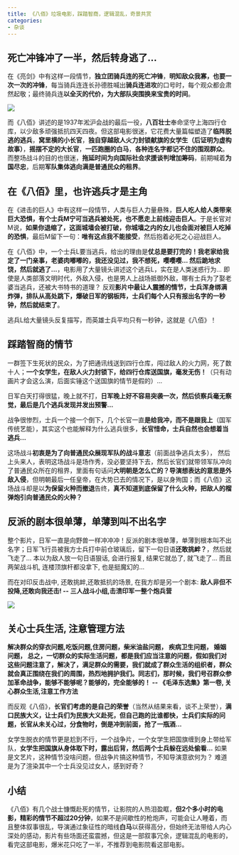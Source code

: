 ```yaml
---
title: 《八佰》垃圾电影，踩踏智商，逻辑混乱，奇景共赏
categories:
- 杂谈
---
```


## 死亡冲锋冲了一半，然后转身逃了...

在《亮剑》中有这样一段情节，**独立团骑兵连的死亡冲锋**，**明知敌众我寡，也要一次一次的冲锋**，每当骑兵连连长孙德胜喊出**骑兵连进攻**的口号时，每个观众都会肃然起敬；最终骑兵连**以全灭的代价，为大部队突围换来宝贵的时间**。

![](https://v2fy.com/asset/0i/jikemiji/jikemiji-md/kr-000103.assets/1240-20200821112150577.png)


而《八佰》讲述的是1937年淞沪会战的最后一役，**八百壮士**奉命坚守上海四行仓库，以少敌多顽强抵抗四天四夜。但这部电影很迷，它花费大量篇幅塑造了**临阵脱逃的逃兵**，**窝里横的小长官**，**独自穿越敌人火力封锁献旗的女学生（后证明为虚构故事）**，**摇摆不定的大长官**，**一匹跑圈的白马**，**各种连名字都记不住的围观群众**。而整场战斗的目的也很迷，**拖延时间为向国际社会求援谈判增加筹码**，前期喊着**为国尽忠**，后期**军队集体逃向满是普通民众的租界**。


## 在《八佰》里，也许逃兵才是主角

在《进击的巨人》中有这样一段情节，人类与巨人力量悬殊，**巨人吃人给人类带来巨大恐惧，有个士兵M宁可当逃兵被处死，也不愿走上前线迎击巨人**。于是长官对M说，**如果你退缩了，这面城墙会被打破，你城墙之内的女儿也会面对被巨人吃掉的恐惧**，最后M留下一句：**唯有这点我不能接受**，然后抱着必死之心迎战巨人。


在《八佰》中，一个士兵L要当逃兵，给出的理由是**仗总是要打完的！我老家给我定了一门亲事，老婆肉嘟嘟的，我还没见过，我不想死，嘤嘤嘤... 然后跪地求饶，然后就逃了...**，电影用了大量镜头讲述这个逃兵L，实在是人类迷惑行为... 即使是人类部落文明时代，外敌入侵，也是男人上战场抵御外敌，哪有士兵为了娶老婆当逃兵，还被大书特书的道理？ 反观**影片中最让人震撼的情节，士兵浑身绑满炸弹，排队从高处跳下，爆破日军的钢板阵，士兵们每个人只有报出名字的一秒钟，然后就结束了**。

逃兵L给大量镜头反复描写，而英雄士兵平均只有一秒钟，这就是《八佰》！


## 踩踏智商的情节

一群签下生死状的民众，为了把通讯线送到四行仓库，闯过敌人的火力网，死了数十人；**一个女学生，在敌人火力封锁下，给四行仓库送国旗，毫发无伤！**（只有动画片才会这么演，后面实锤这个送国旗的情节是假的）...

日军白天打得很猛，晚上就不打，**日军晚上好不容易突袭一次，然后侦察兵毫无察觉，最后是几个逃兵发现并发出预警...**

战争很惨烈，士兵一个接一个倒下，几个长官一直**是给我冲，而不是跟我上**（国军传统艺能），其实这个也能解释为什么逃兵很多，**长官惜命，士兵自然也会想着当逃兵...**

这场战斗**初衷是为了向普通民众展现军队的战斗意志**（前面战争逃兵太多）， 然后上头来人，表明这场战斗是场作秀，没必要坚持下去，然后长官们就带领军队冲向了普通民众所在的租界，里面有句话问**大明朝是怎么亡的？**导演想表达的意思是**外敌入侵**，但明朝最后一任皇帝，在大势已去的情况下，是以身殉国；而《八佰》这场战斗却是以**为保留火种而撤退**告终，**真不知道到底保留了什么火种，把敌人的榴弹炮引向普通民众的火种？**



## 反派的剧本很单薄，单薄到叫不出名字

整个影片，日军一直是向野兽一样冲冲冲！反派的剧本很单薄，单薄到根本叫不出名字；日军飞行员被我方士兵打中前仓玻璃后，留下一句日语**还敢挑衅？**，然后就飞走了... 本以为敌人放一句日语狠话, 会进行报复, 结果它就怂了, 就飞走了... 而且两架战斗机, 连楼顶旗杆都没拿下, 也是挺魔幻的...

而在对印反击战中, 还敢挑衅,还敢抵抗的场景, 在我方却是另一个剧本: **敌人非但不投降,还敢向我还击!   -- 三人战斗小组,击溃印军一整个炮兵营**

![](https://v2fy.com/asset/0i/jikemiji/jikemiji-md/kr-000103.assets/1240.png)



## 关心士兵生活, 注意管理方法


**解决群众的穿衣问题,吃饭问题,住房问题，柴米油盐问题， 疾病卫生问题， 婚姻问题， 总之，一切群众的实际生活问题，都是我们应当注意的问题，假如我们对这些问题注意了，解决了，满足群众的需要，我们就成了群众生活的组织者，群众就会真正围绕在我们的周围，热烈地拥护我们。同志们，那时候，我们号召群众参加革命战争，能够不能够呢？能够的，完全能够的！ -- 《毛泽东选集》第一卷, 关心群众生活,注意工作方法**


而反观《八佰》，**长官们考虑的是自己的荣誉**（当然从结果来看，谈不上荣誉），**满口民族大义，让士兵们为民族大义赴死，但自己跑的比谁都快，士兵们实际的问题，长官从未关心过，分食物时，倒是冲到前面，抢了一瓶酒...**

女学生脱衣的情节更是尬到不行，一个战争片，一个女学生把国旗缠到身上带给军队，**女学生把国旗从身体取下时，露出后背，然后两个士兵躲在远处偷看...** 如果是文艺片，这种情节没啥问题，但战争片搞这种情节，不知导演意欲何为？ 难道是为了渲染其中一个士兵没见过女人，感到好奇？



## 小结

《八佰》有几个战士慷慨赴死的情节，让影院的人热泪盈眶，**但2个多小时的电影，精彩的情节不超过20分钟**，如果不是间歇性的枪炮声，可能会让人睡着，而且整体叙事很乱，导演通过象征性的暗线**白马**以获得高分，但始终无法带给人内心深处的感动，影片有些场面还蛮震撼，但这是一部叙事冗余，逻辑混乱的电影的，看完这部电影，爆米花只吃了一半，不推荐到电影院看这部电影。


